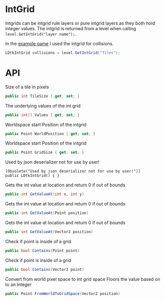 # IntGrid

Intgrids can be intgrid rule layers or pure intgrid layers as they both hold integer values.
The intgrid is returned from a level when calling `level.GetIntGrid("layer name");`.

In the [example game](https://github.com/IrishBruse/LDtkMonogameExample/blob/d4784bcd4849582ba66ff2f0bb5281e6069aaeda/Entities/PlayerEntity.cs#L133) I used the intgrid for collisions.

```cs
LDtkIntGrid collisions = level.GetIntGrid("Tiles");
```

# API

Size of a tile in pixels
```cs
public int TileSize { get; set; }
```

The underlying values of the int grid
```cs
public int[] Values { get; set; }
```

Worldspace start Position of the intgrid
```cs
public Point WorldPosition { get; set; }
```

Worldspace start Position of the intgrid
```cs
public Point GridSize { get; set; }
```

Used by json deserializer not for use by user!
```
[Obsolete("Used by json deserializer not for use by user!")]
public LDtkIntGrid() { }
```

Gets the int value at location and return 0 if out of bounds
```cs
public int GetValueAt(int x, int y)
```


Gets the int value at location and return 0 if out of bounds
```cs
public int GetValueAt(Point position)
```


Gets the int value at location and return 0 if out of bounds
```cs
public int GetValueAt(Vector2 position)
```


Check if point is inside of a grid
```cs
public bool Contains(Point point)
```


Check if point is inside of a grid
```cs
public bool Contains(Vector2 point)
```


Convert from world pixel space to int grid space Floors the value based on <see cref="TileSize"/> to an Integer
```cs
public Point FromWorldToGridSpace(Vector2 position)
```
